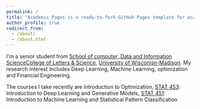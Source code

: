 ```yaml
---
permalink: /
title: "Academic Pages is a ready-to-fork GitHub Pages template for academic personal websites"
author_profile: true
redirect_from: 
  - /about/
  - /about.html
---
```


I'm a senior student from [School of computer, Data and Information Science](http://ls.wisc.edu/areas-of-study/cdis)[College of Letters & Science](https://ls.wisc.edu/), [University of Wisconisn-Madison](https://www.wisc.edu/). My research interest includes Deep Learning, Machine Learning, optimization and Financial Engineering.

The courses I take recently are Introduction to Optimization, [STAT 453](https://pages.stat.wisc.edu/~sraschka/teaching/stat453-ss2020/): Introduction to Deep Learning and Generative Models, [STAT 451](https://pages.stat.wisc.edu/~jgillett/451/): Introduction to Machine Learning and Statistical Pattern Classification
